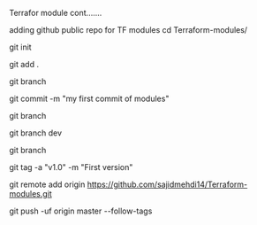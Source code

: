 Terrafor module cont.......

adding github public repo for TF modules
cd Terraform-modules/

git init

git add .

git branch

git commit -m "my first commit of modules"

git branch

git branch dev

git branch

git tag -a "v1.0" -m "First version"

git remote add origin https://github.com/sajidmehdi14/Terraform-modules.git

git push -uf origin master --follow-tags
